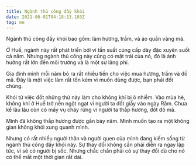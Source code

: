 ```yaml
---
title: Ngành thủ công đầy khói
date: 2021-06-01T04:18:13.103Z
tag: me
---
```

Ngành thủ công đầy khói bao gồm: làm hương, trầm, và áo quần vàng mã. 

Ở Huế, ngành này rất phát triển bởi vì tần suất cúng cấp dày đặc xuyên suốt cả năm. Nhưng ngành thủ công này cũng có mặt trái của nó, đó là ảnh hưởng rất lớn đến môi trường và là một sự lãng phí.

Gia đình mình mỗi năm bỏ ra rất nhiều tiền cho việc mua hương, trầm và đồ mã. Đây là một việc làm rất tốn kém vì muốn dùng được, bạn phải đốt chúng.

Khói từ việc đốt những thứ này làm cho không khí bị ô nhiễm. Vào mùa hè, không khí ở Huế trở nên ngột ngạt vì người ta đốt giấy vào ngày Rằm. Chưa kể lâu lâu còn có mấy vụ cháy rừng vì người ta thắp hương, đốt đồ mã.

Mình đã không thắp hương được gần bảy năm. Mình muốn tạo ra một không gian không khói xung quanh mình. 

Nhưng có rất nhiều người thân và người quen của mình đang kiếm sống từ ngành thủ công đầy khói này. Sự thay đổi không cần phải diễn ra ngay lập tức, vì sẽ có người bị sốc. Nhưng chắc chắn phải có sự thay đổi dù cho nó có thể mất một thời gian rất dài.